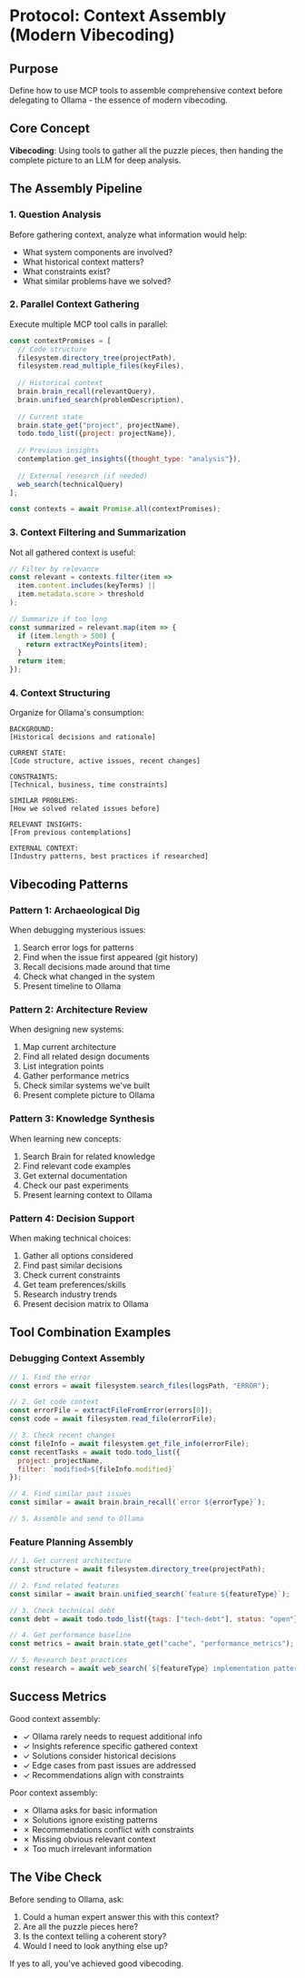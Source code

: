 # Protocol: Context Assembly (Modern Vibecoding)

## Purpose
Define how to use MCP tools to assemble comprehensive context before delegating to Ollama - the essence of modern vibecoding.

## Core Concept
**Vibecoding**: Using tools to gather all the puzzle pieces, then handing the complete picture to an LLM for deep analysis.

## The Assembly Pipeline

### 1. Question Analysis
Before gathering context, analyze what information would help:
- What system components are involved?
- What historical context matters?
- What constraints exist?
- What similar problems have we solved?

### 2. Parallel Context Gathering

Execute multiple MCP tool calls in parallel:

```javascript
const contextPromises = [
  // Code structure
  filesystem.directory_tree(projectPath),
  filesystem.read_multiple_files(keyFiles),
  
  // Historical context
  brain.brain_recall(relevantQuery),
  brain.unified_search(problemDescription),
  
  // Current state
  brain.state_get("project", projectName),
  todo.todo_list({project: projectName}),
  
  // Previous insights
  contemplation.get_insights({thought_type: "analysis"}),
  
  // External research (if needed)
  web_search(technicalQuery)
];

const contexts = await Promise.all(contextPromises);
```

### 3. Context Filtering and Summarization

Not all gathered context is useful:

```javascript
// Filter by relevance
const relevant = contexts.filter(item => 
  item.content.includes(keyTerms) || 
  item.metadata.score > threshold
);

// Summarize if too long
const summarized = relevant.map(item => {
  if (item.length > 500) {
    return extractKeyPoints(item);
  }
  return item;
});
```

### 4. Context Structuring

Organize for Ollama's consumption:

```
BACKGROUND:
[Historical decisions and rationale]

CURRENT STATE:
[Code structure, active issues, recent changes]

CONSTRAINTS:
[Technical, business, time constraints]

SIMILAR PROBLEMS:
[How we solved related issues before]

RELEVANT INSIGHTS:
[From previous contemplations]

EXTERNAL CONTEXT:
[Industry patterns, best practices if researched]
```

## Vibecoding Patterns

### Pattern 1: Archaeological Dig
When debugging mysterious issues:
1. Search error logs for patterns
2. Find when the issue first appeared (git history)
3. Recall decisions made around that time
4. Check what changed in the system
5. Present timeline to Ollama

### Pattern 2: Architecture Review
When designing new systems:
1. Map current architecture
2. Find all related design documents
3. List integration points
4. Gather performance metrics
5. Check similar systems we've built
6. Present complete picture to Ollama

### Pattern 3: Knowledge Synthesis
When learning new concepts:
1. Search Brain for related knowledge
2. Find relevant code examples
3. Get external documentation
4. Check our past experiments
5. Present learning context to Ollama

### Pattern 4: Decision Support
When making technical choices:
1. Gather all options considered
2. Find past similar decisions
3. Check current constraints
4. Get team preferences/skills
5. Research industry trends
6. Present decision matrix to Ollama

## Tool Combination Examples

### Debugging Context Assembly
```javascript
// 1. Find the error
const errors = await filesystem.search_files(logsPath, "ERROR");

// 2. Get code context
const errorFile = extractFileFromError(errors[0]);
const code = await filesystem.read_file(errorFile);

// 3. Check recent changes
const fileInfo = await filesystem.get_file_info(errorFile);
const recentTasks = await todo.todo_list({
  project: projectName,
  filter: `modified>${fileInfo.modified}`
});

// 4. Find similar past issues
const similar = await brain.brain_recall(`error ${errorType}`);

// 5. Assemble and send to Ollama
```

### Feature Planning Assembly
```javascript
// 1. Get current architecture
const structure = await filesystem.directory_tree(projectPath);

// 2. Find related features
const similar = await brain.unified_search(`feature ${featureType}`);

// 3. Check technical debt
const debt = await todo.todo_list({tags: ["tech-debt"], status: "open"});

// 4. Get performance baseline
const metrics = await brain.state_get("cache", "performance_metrics");

// 5. Research best practices
const research = await web_search(`${featureType} implementation patterns`);
```

## Success Metrics

Good context assembly:
- ✓ Ollama rarely needs to request additional info
- ✓ Insights reference specific gathered context
- ✓ Solutions consider historical decisions
- ✓ Edge cases from past issues are addressed
- ✓ Recommendations align with constraints

Poor context assembly:
- ✗ Ollama asks for basic information
- ✗ Solutions ignore existing patterns
- ✗ Recommendations conflict with constraints
- ✗ Missing obvious relevant context
- ✗ Too much irrelevant information

## The Vibe Check

Before sending to Ollama, ask:
1. Could a human expert answer this with this context?
2. Are all the puzzle pieces here?
3. Is the context telling a coherent story?
4. Would I need to look anything else up?

If yes to all, you've achieved good vibecoding.
